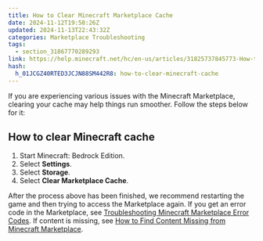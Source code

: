 ```yaml
---
title: How to Clear Minecraft Marketplace Cache
date: 2024-11-12T19:58:26Z
updated: 2024-11-13T22:43:32Z
categories: Marketplace Troubleshooting
tags:
  - section_31867770289293
link: https://help.minecraft.net/hc/en-us/articles/31825737845773-How-to-Clear-Minecraft-Marketplace-Cache
hash:
  h_01JCGZ40RTED3JCJN88SM442R8: how-to-clear-minecraft-cache
---
```


If you are experiencing various issues with the Minecraft Marketplace, clearing your cache may help things run smoother. Follow the steps below for it:

## How to clear Minecraft cache

1.  Start Minecraft: Bedrock Edition.
2.  Select **Settings**.
3.  Select **Storage**.
4.  Select **Clear Marketplace Cache**.

After the process above has been finished, we recommend restarting the game and then trying to access the Marketplace again. If you get an error code in the Marketplace, see [Troubleshooting Minecraft Marketplace Error Codes](./Troubleshooting-Minecraft-Marketplace-Error-Codes.md). If content is missing, see [How to Find Content Missing from Minecraft Marketplace](./How-to-Find-Content-Missing-from-Minecraft-Marketplace.md).

